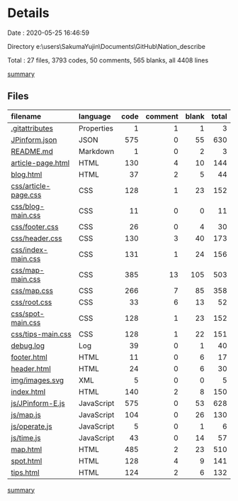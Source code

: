 # Details

Date : 2020-05-25 16:46:59

Directory e:\users\SakumaYujin\Documents\GitHub\Nation_describe

Total : 27 files,  3793 codes, 50 comments, 565 blanks, all 4408 lines

[summary](results.md)

## Files
| filename | language | code | comment | blank | total |
| :--- | :--- | ---: | ---: | ---: | ---: |
| [.gitattributes](/.gitattributes) | Properties | 1 | 1 | 1 | 3 |
| [JPinform.json](/JPinform.json) | JSON | 575 | 0 | 55 | 630 |
| [README.md](/README.md) | Markdown | 1 | 0 | 2 | 3 |
| [article-page.html](/article-page.html) | HTML | 130 | 4 | 10 | 144 |
| [blog.html](/blog.html) | HTML | 37 | 2 | 5 | 44 |
| [css/article-page.css](/css/article-page.css) | CSS | 128 | 1 | 23 | 152 |
| [css/blog-main.css](/css/blog-main.css) | CSS | 11 | 0 | 0 | 11 |
| [css/footer.css](/css/footer.css) | CSS | 26 | 0 | 4 | 30 |
| [css/header.css](/css/header.css) | CSS | 130 | 3 | 40 | 173 |
| [css/index-main.css](/css/index-main.css) | CSS | 131 | 1 | 24 | 156 |
| [css/map-main.css](/css/map-main.css) | CSS | 385 | 13 | 105 | 503 |
| [css/map.css](/css/map.css) | CSS | 266 | 7 | 85 | 358 |
| [css/root.css](/css/root.css) | CSS | 33 | 6 | 13 | 52 |
| [css/spot-main.css](/css/spot-main.css) | CSS | 128 | 1 | 23 | 152 |
| [css/tips-main.css](/css/tips-main.css) | CSS | 128 | 1 | 22 | 151 |
| [debug.log](/debug.log) | Log | 39 | 0 | 1 | 40 |
| [footer.html](/footer.html) | HTML | 11 | 0 | 6 | 17 |
| [header.html](/header.html) | HTML | 24 | 0 | 6 | 30 |
| [img/images.svg](/img/images.svg) | XML | 5 | 0 | 0 | 5 |
| [index.html](/index.html) | HTML | 140 | 2 | 8 | 150 |
| [js/JPinform-E.js](/js/JPinform-E.js) | JavaScript | 575 | 0 | 53 | 628 |
| [js/map.js](/js/map.js) | JavaScript | 104 | 0 | 26 | 130 |
| [js/operate.js](/js/operate.js) | JavaScript | 5 | 0 | 1 | 6 |
| [js/time.js](/js/time.js) | JavaScript | 43 | 0 | 14 | 57 |
| [map.html](/map.html) | HTML | 485 | 2 | 23 | 510 |
| [spot.html](/spot.html) | HTML | 128 | 4 | 9 | 141 |
| [tips.html](/tips.html) | HTML | 124 | 2 | 6 | 132 |

[summary](results.md)